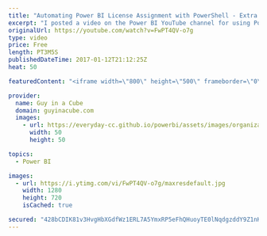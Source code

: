 ```yaml
---
title: "Automating Power BI License Assignment with PowerShell - Extra Options!"
excerpt: "I posted a video on the Power BI YouTube channel for using PowerShel and the Audit log to assign Power BI Pro licenses. In this video, I give you a few other options instead of automating off of the audit log.  Main video: Using Power BI Audit Log and PowerShell to assign Power BI Pro licenses - https://youtu.be/oulR910VBrU"
originalUrl: https://youtube.com/watch?v=FwPT4QV-o7g
type: video
price: Free
length: PT3M5S
publishedDateTime: 2017-01-12T21:12:25Z
heat: 50

featuredContent: "<iframe width=\"800\" height=\"500\" frameborder=\"0\" src=\"https://www.youtube.com/embed/FwPT4QV-o7g\" allow=\"accelerometer; autoplay; encrypted-media; gyroscope; picture-in-picture\" allowfullscreen></iframe>"

provider:
  name: Guy in a Cube
  domain: guyinacube.com
  images:
    - url: https://everyday-cc.github.io/powerbi/assets/images/organizations/guyinacube.com-50x50.jpg
      width: 50
      height: 50

topics:
  - Power BI

images:
  - url: https://i.ytimg.com/vi/FwPT4QV-o7g/maxresdefault.jpg
    width: 1280
    height: 720
    isCached: true

secured: "428bCDIK81v3HvgHbXGdfWz1ERL7A5YmxRP5eFhQHuoyTE0lNqdgzddY9Z1nKPmbB0EdCLLWaAlBKYJi7ibgs/f+91AZDWLKtkp5FKc65rXhbhCEYuhIR8mp6HCFHfIQMin868nhR7utW71L1BTxF/g683vrrIp3sqHA43yYgRDh7BYi9WEmZ4e6ZsO+ctfk0/lmA1KlHTtxAVAkPGRNJj2iGHwrnSGSjnwASAadKC2a/pDJeqG/Hm3Fud23hNYsMeqqyDs/310ooXtL8xssa0HG6Ok9fSZauYYPqr8WD4kKEfhCYod1Udq5O+v91h48NyIdUArl2SIB1cY2l8NTtQfXgVSOmQe/OXr9Vu9altPuXWz812R8tGSTxgsideqikc6tufllzXu0V92WPizlFKyGs7iwPvT+1qbUXm2iE+w=;QQslxPTJ/8Ul2Ee8W2V8tg=="
---
```


